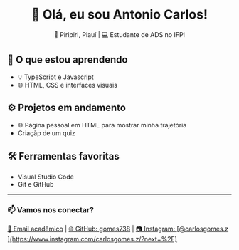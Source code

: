 <h1 align="center">👋 Olá, eu sou Antonio Carlos!</h1>

<p align="center">📍 Piripiri, Piauí | 💻 Estudante de ADS no IFPI</p>


## 🚀 O que estou aprendendo
- 💡 TypeScript e Javascript
- 🌐 HTML, CSS e interfaces visuais

## ⚙️ Projetos em andamento
- 🌐 Página pessoal em HTML para mostrar minha trajetória
-  Criaçãp de um quiz 

## 🛠 Ferramentas favoritas
- Visual Studio Code
- Git e GitHub

---

<h3>📫 Vamos nos conectar?</h3>

<p>
  <a href="mailto:capir.2025116tads0024@aluno.ifpi.edu.br">📧 Email acadêmico</a> |
  <a href="https://github.com/gomes738">🌐 GitHub: gomes738</a> |
  <a href=> 📷 Instagram: [@carlosgomes.z ](https://www.instagram.com/carlosgomes.z/?next=%2F) </a> 

</p>
